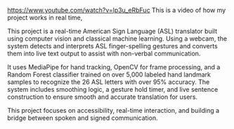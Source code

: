 https://www.youtube.com/watch?v=lp3u_eRbFuc
This is a video of how my project works in real time,


This project is a real-time American Sign Language (ASL) translator built using computer vision and classical machine learning. Using a webcam, the system detects and interprets ASL finger-spelling gestures and converts them into live text output to assist with non-verbal communication.

It uses MediaPipe for hand tracking, OpenCV for frame processing, and a Random Forest classifier trained on over 5,000 labeled hand landmark samples to recognize the 26 ASL letters with over 95% accuracy. The system includes smoothing logic, a gesture hold timer, and live sentence construction to ensure smooth and accurate translation for users.

This project focuses on accessibility, real-time interaction, and building a bridge between spoken and signed communication.

